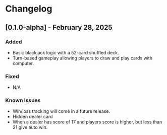 # Changelog

## [0.1.0-alpha] - February 28, 2025
### Added
- Basic blackjack logic with a 52-card shuffled deck.
- Turn-based gameplay allowing players to draw and play cards with computer.

### Fixed
- N/A

### Known Issues
- Win/loss tracking will come in a future release.
- Hidden dealer card
- When a dealer has score of 17 and players score is higher, but less than 21 give auto win.